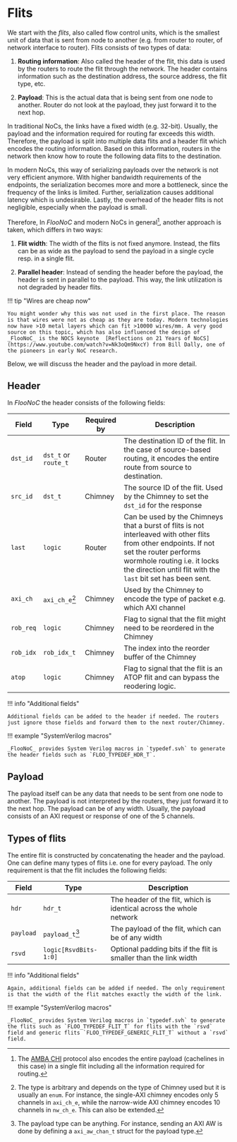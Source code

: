 # Flits

We start with the _flits_, also called flow control units, which is the smallest unit of data that is sent from node to another (e.g. from router to router, of network interface to router). Flits consists of two types of data:

1. **Routing information**: Also called the header of the flit, this data is used by the routers to route the flit through the network. The header contains information such as the destination address, the source address, the flit type, etc.

1. **Payload**: This is the actual data that is being sent from one node to another. Router do not look at the payload, they just forward it to the next hop.

In traditional NoCs, the links have a fixed width (e.g. 32-bit). Usually, the payload and the information required for routing far exceeds this width. Therefore, the payload is split into multiple data flits and a header flit which encodes the routing information. Based on this information, routers in the network then know how to route the following data flits to the destination.

In modern NoCs, this way of serializing payloads over the network is not very efficient anymore. With higher bandwidth requirements of the endpoints, the serialization becomes more and more a bottleneck, since the frequency of the links is limited. Further, serialization causes additional latency which is undesirable. Lastly, the overhead of the header flits is not negligible, especially when the payload is small.

Therefore, In _FlooNoC_ and modern NoCs in general[^1], another approach is taken, which differs in two ways:

[^1]: The [AMBA CHI](https://developer.arm.com/documentation/ihi0050/latest/) protocol also encodes the entire payload (cachelines in this case) in a single flit including all the information required for routing.

1. **Flit width**: The width of the flits is not fixed anymore. Instead, the flits can be as wide as the payload to send the payload in a single cycle resp. in a single flit.

1. **Parallel header**: Instead of sending the header before the payload, the header is sent in parallel to the payload. This way, the link utilization is not degraded by header flits.

!!! tip "Wires are cheap now"

    You might wonder why this was not used in the first place. The reason is that wires were not as cheap as they are today. Modern technologies now have >10 metal layers which can fit >10000 wires/mm. A very good source on this topic, which has also influenced the design of _FlooNoC_ is the NOCS keynote  [Reflections on 21 Years of NoCS](https://www.youtube.com/watch?v=Nk3oQm9NxcY) from Bill Dally, one of the pioneers in early NoC research.

Below, we will discuss the header and the payload in more detail.

## Header

In _FlooNoC_ the header consists of the following fields:

| Field | Type | Required by | Description |
| ----------- | --------------- | ---------- | --------------------- |
| `dst_id` | `dst_t` or `route_t` | Router | The destination ID of the flit. In the case of source-based routing, it encodes the entire route from source to destination. |
| `src_id` | `dst_t` | Chimney | The source ID of the flit. Used by the Chimney to set the `dst_id` for the response |
| `last` | `logic` | Router | Can be used by the Chimneys that a burst of flits is not interleaved with other flits from other endpoints. If not set the router performs wormhole routing i.e. it locks the direction until flit with the `last` bit set has been sent. |
| `axi_ch` | `axi_ch_e`[^2] | Chimney | Used by the Chimney to encode the type of packet e.g. which AXI channel |
| `rob_req` | `logic` | Chimney | Flag to signal that the flit might need to be reordered in the Chimney |
| `rob_idx` | `rob_idx_t` | Chimney | The index into the reorder buffer of the Chimney |
| `atop` | `logic` | Chimney | Flag to signal that the flit is an ATOP flit and can bypass the reodering logic. |

!!! info "Additional fields"

    Additional fields can be added to the header if needed. The routers just ignore those fields and forward them to the next router/Chimney.

!!! example "SystemVerilog macros"

    _FlooNoC_ provides System Verilog macros in `typedef.svh` to generate the header fields such as `FLOO_TYPEDEF_HDR_T`.

[^2]: The type is arbitrary and depends on the type of Chimney used but it is usually an `enum`. For instance, the single-AXI chimney encodes only 5 channels in `axi_ch_e`, while the narrow-wide AXI chimney encodes 10 channels in `nw_ch_e`. This can also be extended.

## Payload

The payload itself can be any data that needs to be sent from one node to another. The payload is not interpreted by the routers, they just forward it to the next hop. The payload can be of any width. Usually, the payload consists of an AXI request or response of one of the 5 channels.

## Types of flits

The entire flit is constructed by concatenating the header and the payload. One can define many types of flits i.e. one for every payload. The only requirement is that the flit includes the following fields:

| Field | Type | Description |
| ----------- | --------------- | --------------------- |
| `hdr` | `hdr_t` | The header of the flit, which is identical across the whole network |
| `payload` | `payload_t`[^3] | The payload of the flit, which can be of any width |
| `rsvd` | `logic[RsvdBits-1:0]` | Optional padding bits if the flit is smaller than the link width |

[^3]: The payload type can be anything. For instance, sending an AXI AW is done by defining a `axi_aw_chan_t` struct for the payload type.

!!! info "Additional fields"

    Again, additional fields can be added if needed. The only requirement is that the width of the flit matches exactly the width of the link.

!!! example "SystemVerilog macros"

    _FlooNoC_ provides System Verilog macros in `typedef.svh` to generate the flits such as `FLOO_TYPEDEF_FLIT_T` for flits with the `rsvd` field and generic flits `FLOO_TYPEDEF_GENERIC_FLIT_T` without a `rsvd` field.

